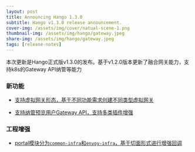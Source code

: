 ```yaml
---
layout: post
title: Announcing Hango 1.3.0
subtitle: Hango v1.3.0 release announcement.
cover-img: /assets/img/cover/natual-scene-1.png
thumbnail-img: /assets/img/hango/gateway.jpeg
share-img: /assets/img/hango/gateway.jpeg
tags: [release-notes]
---
```


本次更新是Hango正式版v1.3.0的发布。基于v1.2.0版本更新了融合网关能力，支持k8s的Gateway API纳管等能力

### 新功能

- [支持虚拟网关形态，基于不同功能需求创建不同类型虚拟网关](https://hango-io.github.io/website/user-guide/best-practices/virtual-gateway/virtual-gateway/)

- [支持纳管预览用户Gateway API，支持多类插件增强](https://hango-io.github.io/website/user-guide/best-practices/virtual-gateway/kubernetes-gateway-API/)


### 工程增强

- [portal模块分为`common-infra`和`envoy-infra`，基于切面形式进行增强回调](https://github.com/hango-io/portal/commit/eb61aa8d097fe59cee407f9e7afe1ca388853c60)